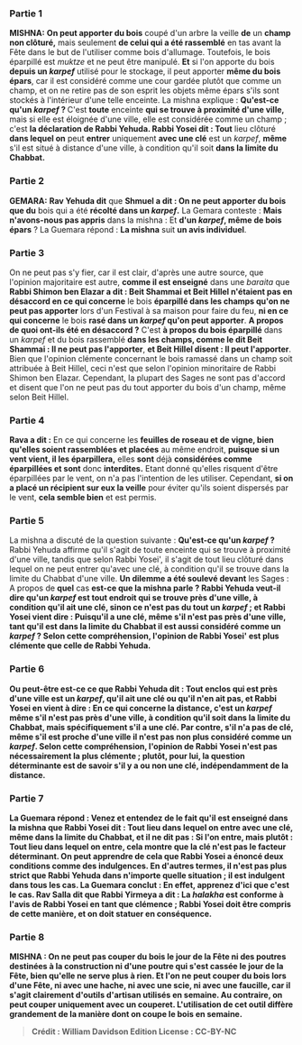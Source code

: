 
### Partie 1
<strong>MISHNA:</strong> <b>On peut apporter du bois</b> coupé d'un arbre la veille <b>de</b> un <b>champ non clôturé,</b> mais seulement <b>de celui qui a été rassemblé</b> en tas avant la Fête dans le but de l'utiliser comme bois d'allumage. Toutefois, le bois éparpillé est <i>muktze</i> et ne peut être manipulé. <b>Et</b> si l'on apporte du bois <b>depuis un <i>karpef</i></b> utilisé pour le stockage, il peut apporter <b>même du bois épars</b>, car il est considéré comme une cour gardée plutôt que comme un champ, et on ne retire pas de son esprit les objets même épars s'ils sont stockés à l'intérieur d'une telle enceinte. La mishna explique : <b>Qu'est-ce qu'un <i>karpef</i> ? </b> C'est <b>toute</b> enceinte <b>qui se trouve à proximité d'une ville,</b> mais si elle est éloignée d'une ville, elle est considérée comme un champ ; c'est <b>la déclaration de Rabbi Yehuda. Rabbi Yosei dit : Tout</b> lieu clôturé <b>dans lequel on</b> peut <b>entrer</b> uniquement <b>avec une clé</b> est un <i>karpef</i>, <b>même</b> s'il est situé à distance d'une ville, à condition qu'il soit <b>dans la limite du Chabbat.</b>

### Partie 2
<strong>GEMARA:</strong> <b>Rav Yehuda dit</b> que <b>Shmuel a dit : On ne peut apporter du bois que du</b> bois qui a été <b>récolté dans un <i>karpef</i>.</b> La Gemara conteste : <b>Mais n'avons-nous pas appris</b> dans la mishna : Et <b>d'un <i>karpef</i>, même de bois épars</b> ? La Guemara répond : <b>La mishna</b> suit <b>un avis individuel</b>.

### Partie 3
On ne peut pas s'y fier, car il est clair, d'après une autre source, que l'opinion majoritaire est autre, <b>comme il est enseigné</b> dans une <i>baraita</i> que <b>Rabbi Shimon ben Elazar a dit : Beit Shammai et Beit Hillel n'étaient pas en désaccord en ce qui concerne</b> le bois <b>éparpillé dans les champs qu'on ne peut pas apporter</b> lors d'un Festival à sa maison pour faire du feu, <b>ni en ce qui concerne</b> le bois <b>rasé dans un <i>karpef</i> qu'on peut apporter</b>. <b>A propos de quoi ont-ils été en désaccord ?</b> C'est <b>à propos du bois éparpillé</b> dans un <i>karpef</i> et du bois rassemblé</b> <b>dans les champs, comme le dit Beit Shammai : Il ne peut pas l'apporter</b>, <b>et Beit Hillel disent : Il peut l'apporter</b>. Bien que l'opinion clémente concernant le bois ramassé dans un champ soit attribuée à Beit Hillel, ceci n'est que selon l'opinion minoritaire de Rabbi Shimon ben Elazar. Cependant, la plupart des Sages ne sont pas d'accord et disent que l'on ne peut pas du tout apporter du bois d'un champ, même selon Beit Hillel.

### Partie 4
<b>Rava a dit :</b> En ce qui concerne les <b>feuilles de roseau et de vigne, bien qu'elles soient rassemblées</b> <b>et placées</b> au même endroit, <b>puisque si un vent vient, il les éparpillera,</b> elles <b>sont</b> déjà <b>considérées comme éparpillées et sont</b> donc <b>interdites.</b> Etant donné qu'elles risquent d'être éparpillées par le vent, on n'a pas l'intention de les utiliser. Cependant, <b>si on a placé un récipient sur eux la veille</b> pour éviter qu'ils soient dispersés par le vent, <b>cela semble bien</b> et est permis.

### Partie 5
La mishna a discuté de la question suivante : <b>Qu'est-ce qu'un <i>karpef</i> ? </b> Rabbi Yehuda affirme qu'il s'agit de toute enceinte qui se trouve à proximité d'une ville, tandis que selon Rabbi Yosei', il s'agit de tout lieu clôturé dans lequel on ne peut entrer qu'avec une clé, à condition qu'il se trouve dans la limite du Chabbat d'une ville. <b>Un dilemme a été soulevé devant</b> les Sages : A propos de <b>quel</b> cas <b>est-ce que la mishna <b>parle ?</b> Rabbi Yehuda veut-il dire qu'un <i>karpef</i> est <b>tout</b> endroit <b>qui se trouve près d'une ville, à condition qu'il ait une clé,</b> sinon ce n'est pas du tout un <i>karpef</i> ; <b>et Rabbi Yosei vient dire : Puisqu'il a une clé, même</b> s'il n'est pas près d'une ville, tant qu'il est <b>dans la limite du Chabbat</b> il est <b>aussi</b> considéré comme un <i>karpef</i> ? Selon cette compréhension, l'opinion de Rabbi Yosei' est plus clémente que celle de Rabbi Yehuda.

### Partie 6
<b>Ou peut-être est-ce ce que</b> Rabbi Yehuda <b>dit : Tout</b> enclos <b>qui est près d'une ville</b> est un <i>karpef</i>, <b>qu'il ait une clé ou qu'il n'en ait pas, et Rabbi Yosei en vient à dire :</b> En ce qui concerne la distance, c'est un <i>karpef</i> <b>même</b> s'il n'est pas près d'une ville, à condition qu'il soit <b>dans la limite du Chabbat, mais spécifiquement s'il a une clé. Par contre, s'il n'a pas de clé, même</b> s'il est <b>proche d'une ville</b> il n'est <b>pas non plus</b> considéré comme un <i>karpef</i>. Selon cette compréhension, l'opinion de Rabbi Yosei n'est pas nécessairement la plus clémente ; plutôt, pour lui, la question déterminante est de savoir s'il y a ou non une clé, indépendamment de la distance.

### Partie 7
La Guemara répond : <b>Venez</b> et <b>entendez de</b> le fait <b>qu'il est enseigné</b> dans la mishna que <b>Rabbi Yosei dit : Tout</b> lieu <b>dans lequel on entre avec une clé, même dans la limite du Chabbat,</b> et il ne dit pas : Si l'on entre, mais plutôt : Tout lieu dans lequel on entre, cela montre que la clé n'est pas le facteur déterminant. On peut <b>apprendre de cela</b> que <b>Rabbi Yosei a énoncé deux</b> conditions <b>comme des indulgences.</b> En d'autres termes, il n'est pas plus strict que Rabbi Yehuda dans n'importe quelle situation ; il est indulgent dans tous les cas. La Guemara conclut : En effet, <b>apprenez d'ici</b> que c'est le cas. <b>Rav Salla dit</b> que <b>Rabbi Yirmeya a dit :</b> La <b><i>halakha</i></b> est <b>conforme</b> à l'avis de <b>Rabbi Yosei en tant que clémence ;</b> Rabbi Yosei doit être compris de cette manière, et on doit statuer en conséquence.

### Partie 8
<strong>MISHNA :</strong> <b>On ne peut pas couper du bois</b> le jour de la Fête <b>ni des poutres</b> destinées à la construction <b>ni d'une poutre qui s'est cassée le jour de la Fête,</b> bien qu'elle ne serve plus à rien. <b>Et l'on ne peut couper</b> du bois lors d'une Fête, <b>ni avec une hache, ni avec une scie, ni avec une faucille,</b> car il s'agit clairement d'outils d'artisan utilisés en semaine. <b>Au contraire, on peut</b> couper uniquement <b>avec un couperet.</b> L'utilisation de cet outil diffère grandement de la manière dont on coupe le bois en semaine.

>Crédit : William Davidson Edition
>License : CC-BY-NC